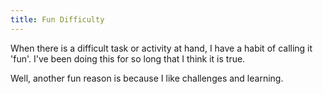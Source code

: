 ```yaml
---
title: Fun Difficulty
---
```

When there is a difficult task or activity at hand, I have a habit of calling it 'fun'. I've been doing this for so long that I think it is true.

Well, another fun reason is because I like challenges and learning.
